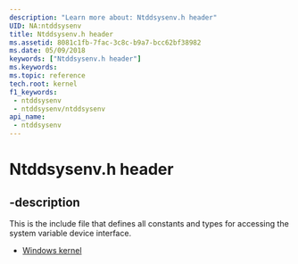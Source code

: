```yaml
---
description: "Learn more about: Ntddsysenv.h header"
UID: NA:ntddsysenv
title: Ntddsysenv.h header
ms.assetid: 8081c1fb-7fac-3c8c-b9a7-bcc62bf38982
ms.date: 05/09/2018
keywords: ["Ntddsysenv.h header"]
ms.keywords: 
ms.topic: reference
tech.root: kernel
f1_keywords:
 - ntddsysenv
 - ntddsysenv/ntddsysenv
api_name:
 - ntddsysenv
---
```


# Ntddsysenv.h header


## -description

This is the include file that defines all constants and types for
accessing the system variable device interface.

- [Windows kernel](../_kernel/index.md)

